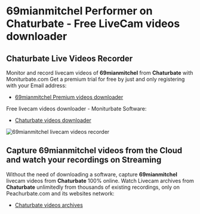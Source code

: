 # 69mianmitchel Performer on Chaturbate - Free LiveCam videos downloader

## Chaturbate Live Videos Recorder

Monitor and record livecam videos of **69mianmitchel** from **Chaturbate** with Moniturbate.com
Get a premium trial for free by just and only registering with your Email address:
* [69mianmitchel Premium videos downloader](https://moniturbate.com/request-demo-licence-key.html)

Free livecam videos downloader - Moniturbate Software:
* [Chaturbate videos downloader](https://moniturbate.com/moniturbate-download-software.html)

![69mianmitchel livecam videos recorder](https://peachurnet.com/templates/moniturbate-software.png)


## Capture 69mianmitchel videos from the Cloud and watch your recordings on Streaming

Without the need of downloading a software, capture **69mianmitchel** livecam videos from **Chaturbate** 100% online.
Watch Livecam archives from **Chaturbate** unlimitedly from thousands of existing recordings, only on Peachurbate.com and its websites network:
* [Chaturbate videos archives](https://peachurnet.com/)